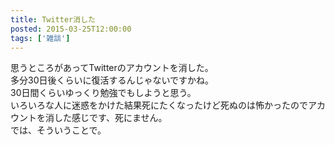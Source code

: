 ```yaml
---
title: Twitter消した
posted: 2015-03-25T12:00:00
tags: ['雑談']
---
```


思うところがあってTwitterのアカウントを消した。  
多分30日後くらいに復活するんじゃないですかね。  
30日間くらいゆっくり勉強でもしようと思う。  
いろいろな人に迷惑をかけた結果死にたくなったけど死ぬのは怖かったのでアカウントを消した感じです、死にません。  
では、そういうことで。

